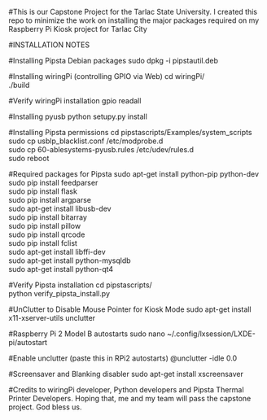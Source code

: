 #This is our Capstone Project for the Tarlac State University. I created this repo to minimize the work on installing the major packages required on my Raspberry Pi Kiosk project for Tarlac City

#INSTALLATION NOTES

#Installing Pipsta Debian packages
sudo dpkg -i pipstautil.deb

#Installing wiringPi (controlling GPIO via Web)
cd wiringPi/  
./build

#Verify wiringPi installation
gpio readall

#Installing pyusb
python setupy.py install

#Installing Pipsta permissions
cd pipstascripts/Examples/system_scripts  
sudo cp usblp_blacklist.conf /etc/modprobe.d  
sudo cp 60-ablesystems-pyusb.rules /etc/udev/rules.d  
sudo reboot

#Required packages for Pipsta
sudo apt-get install python-pip python-dev  
sudo pip install feedparser  
sudo pip install flask  
sudo pip install argparse  
sudo apt-get install libusb-dev  
sudo pip install bitarray  
sudo pip install pillow  
sudo pip install qrcode  
sudo pip install fclist  
sudo apt-get install libffi-dev  
sudo apt-get install python-mysqldb  
sudo apt-get install python-qt4

#Verify Pipsta installation
cd pipstascripts/  
python verify_pipsta_install.py

#UnClutter to Disable Mouse Pointer for Kiosk Mode
sudo apt-get install x11-xserver-utils unclutter

#Raspberry Pi 2 Model B autostarts
sudo nano ~/.config/lxsession/LXDE-pi/autostart

#Enable unclutter (paste this in RPi2 autostarts)
@unclutter -idle 0.0

#Screensaver and Blanking disabler
sudo apt-get install xscreensaver

#Credits to wiringPi developer, Python developers and Pipsta Thermal Printer Developers. Hoping that, me and my team will pass the capstone project. God bless us.
